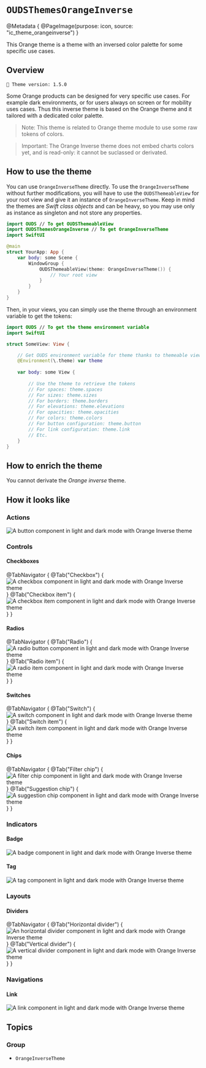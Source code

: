# ``OUDSThemesOrangeInverse``

@Metadata {
    @PageImage(purpose: icon, source: "ic_theme_orangeinverse")
}
<!-- 
Do not add @PageImage(purpose: card) because not managed for landing page of online doc.
See https://github.com/swiftlang/swift-docc/issues/1283
-->

This Orange theme is a theme with an inversed color palette for some specific use cases.

## Overview

<!-- NOTE: Do not forget to update tokens version -->
```
🧬 Theme version: 1.5.0
```

Some Orange products can be designed for very specific use cases. For example dark environments, or for users always on screen or for mobility uses cases.
Thus this inverse theme is based on the Orange theme and it tailored with a dedicated color palette.

> Note: This theme is related to Orange theme module to use some raw tokens of colors.

> Important: The Orange Inverse theme does not embed charts colors yet, and is read-only: it cannot be suclassed or derivated.

## How to use the theme

You can use ``OrangeInverseTheme`` directly. To use the ``OrangeInverseTheme`` without further modifications, you will have to use the `OUDSThemeableView` for your root view and give it an instance of ``OrangeInverseTheme``. Keep in mind the themes are *Swift class objects* and can be heavy, so you may use only as instance as singleton and not store any properties.

```swift
import OUDS // To get OUDSThemeableView
import OUDSThemesOrangeInverse // To get OrangeInverseTheme
import SwiftUI

@main
struct YourApp: App {
    var body: some Scene {
        WindowGroup {
            OUDSThemeableView(theme: OrangeInverseTheme()) {
                // Your root view
            }
        }
    }
}
```

Then, in your views, you can simply use the theme through an environment variable to get the tokens:

```swift
import OUDS // To get the theme environment variable
import SwiftUI

struct SomeView: View {

    // Get OUDS environment variable for theme thanks to themeable view
    @Environment(\.theme) var theme
    
    var body: some View {
        
        // Use the theme to retrieve the tokens
        // For spaces: theme.spaces
        // For sizes: theme.sizes
        // For borders: theme.borders
        // For elevations: theme.elevations
        // For opacities: theme.opacities
        // For colors: theme.colors
        // For button configuration: theme.button
        // For link configuration: theme.link
        // Etc.
    }
}
```

## How to enrich the theme

You cannot derivate the *Orange inverse* theme.

## How it looks like
<!-- Use online images because stored in another Swift Package library and do not want to replicate assets -->

### Actions

![A button component in light and dark mode with Orange Inverse theme](https://ios.unified-design-system.orange.com/images/OUDSComponents/component_button_enabled_strong_OrangeInverse.png)

### Controls

#### Checkboxes

@TabNavigator {
    @Tab("Checkbox") {
        ![A checkbox component in light and dark mode with Orange Inverse theme](https://ios.unified-design-system.orange.com/images/OUDSComponents/component_checkbox_enabled_selected_OrangeInverse.png)        
    }
    @Tab("Checkbox item") {
        ![A checkbox item component in light and dark mode with Orange Inverse theme](https://ios.unified-design-system.orange.com/images/OUDSComponents/component_checkbox_item_OrangeInverse.png)
    }
}
<!-- Maybe not relevant to display checkbox picker -->

#### Radios

@TabNavigator {
    @Tab("Radio") {
        ![A radio button component in light and dark mode with Orange Inverse theme](https://ios.unified-design-system.orange.com/images/OUDSComponents/component_radio_enabled_selected_OrangeInverse.png)        
    }
    @Tab("Radio item") {
        ![A radio item component in light and dark mode with Orange Inverse theme](https://ios.unified-design-system.orange.com/images/OUDSComponents/component_radioitem_enabled_selected_OrangeInverse.png)
    }
}
<!-- Maybe not relevant to display radio picker -->

#### Switches

@TabNavigator {
    @Tab("Switch") {
        ![A switch component in light and dark mode with Orange Inverse theme](https://ios.unified-design-system.orange.com/images/OUDSComponents/component_switch_enabled_selected_OrangeInverse.png)        
    }
    @Tab("Switch item") {
        ![A switch item component in light and dark mode with Orange Inverse theme](https://ios.unified-design-system.orange.com/images/OUDSComponents/component_switchitem_enabled_selected_OrangeInverse.png)
    }
}

#### Chips

@TabNavigator {
    @Tab("Filter chip") {
        ![A filter chip component in light and dark mode with Orange Inverse theme](https://ios.unified-design-system.orange.com/images/OUDSComponents/component_filterchip_text_enabled_OrangeInverse.png)        
    }
    @Tab("Suggestion chip") {
        ![A suggestion chip component in light and dark mode with Orange Inverse theme](https://ios.unified-design-system.orange.com/images/OUDSComponents/component_suggestionchip_text_icon_enabled_OrangeInverse.png)
    }
}
<!-- Maybe not relevant to display chip picker -->

### Indicators

#### Badge

![A badge component in light and dark mode with Orange Inverse theme](https://ios.unified-design-system.orange.com/images/OUDSComponents/component_badge_count_large_accent_OrangeInverse.png)

#### Tag

![A tag component in light and dark mode with Orange Inverse theme](https://ios.unified-design-system.orange.com/images/OUDSComponents/component_tag_bullet_emphasized_accent_rounded_default_OrangeInverse.png)

### Layouts

<!-- Maybe not relevant to display colored surface -->

#### Dividers

@TabNavigator {
    @Tab("Horizontal divider") {
        ![An horizontal divider component in light and dark mode with Orange Inverse theme](https://ios.unified-design-system.orange.com/images/OUDSComponents/component_horizontaldivider_OrangeInverse.png)
    }
    @Tab("Vertical divider") {
        ![A vertical divider component in light and dark mode with Orange Inverse theme](https://ios.unified-design-system.orange.com/images/OUDSComponents/component_verticaldivider_OrangeInverse.png)
    }
}

### Navigations

#### Link

![A link component in light and dark mode with Orange Inverse theme](https://ios.unified-design-system.orange.com/images/OUDSComponents/component_link_enabled_default_next_OrangeInverse.png)

## Topics

### Group

- ``OrangeInverseTheme``

